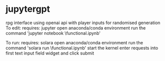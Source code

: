 # jupytergpt
 rpg interface using openai api with player inputs for randomised generation
 To edit:
   requires: jupyter
   open anaconda/conda environment
   run the command 'jupyter notebook \functional.ipynb'


 To run:
   requires: solara
   open anaconda/conda environment
   run the command 'solara run \functional.ipynb'
   start the kernel
   enter requests into first text input field widget and click submit
